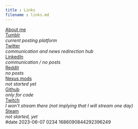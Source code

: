 ```yaml
---
title : Links
filename : links.md
---
```

<div id="links">

<span id="about_me_link">
	<a href="https://jeremyvlegros.github.io/website/about_me.html">
	 About me
    </a>
</span>

<div class="line">
	<a href="https://jeremyvlegros.tumblr.com/">
	 <div id="Tumblr">
	   Tumblr
	   <!-- <img class="logo_tumblr" src="https://jeremyvlegros.github.io/website/assets/logo_tumblr.svg" alt="tumblr logo"/> -->
	 </div>
	</a>
	<div class="text_gray text_centered"><i>current posting platform</i></div>
 </div>

<div class="line">
	<a href="https://twitter.com/jeremyvlegros">
	 <div id="Twitter">
	 	Twitter
	   <!-- <img class="logo_twitter" src="https://jeremyvlegros.github.io/website/assets/logo_twitter_white.svg" alt="twitter logo"/> -->
	 </div>
	</a>
	<div class="text_gray text_centered"><i>communication and news redirection hub</i></div>
 </div>

<div class="line">
	<a href="https://fr.linkedin.com/in/jeremyvlegros?trk=people-guest_people_search-card">
	 <div id="LinkedIn">
	   LinkedIn
	   <!-- <img class="logo_linkedin" src="https://jeremyvlegros.github.io/website/assets/logo_linkedin.svg" alt="linkedin logo"/> -->
	 </div>
	</a>
	<div class="text_gray text_centered"><i>communication / no posts</i></div>
 </div>

<div class="line">
	<a href="https://www.reddit.com/user/jeremyvlegros">
	 <div id="Reddit">
	 	Reddit
	   <!-- <img class="logo_reddit" src="https://jeremyvlegros.github.io/website/assets/logo_reddit.svg" alt="reddit logo"/> -->
	 </div>
	</a>
	<div class="text_gray text_centered"><i>no posts</i></div>
 </div>

<div class="line">
	<a href="https://www.nexusmods.com/users/152566508">
	 <div id="Nexus">
	 	Nexus mods
	   <!-- <img class="logo_nexus_mods" src="https://jeremyvlegros.github.io/website/assets/logo_nexus_mods.png" alt="nexus mods logo"/> -->
	 </div>
	</a>
	<div class="text_gray text_centered"><i>not started yet</i></div>
 </div>

<div class="line">
	<a href="https://github.com/jeremyvlegros">
	 <div id="Github">
	 	Github
	   <!-- <img class="logo_github" src="https://jeremyvlegros.github.io/website/assets/logo_github.svg" alt="github logo"/> -->
	 </div>
	</a>
	<div class="text_gray text_centered"><i> only for code</i></div>
 </div>

<div class="line">
	<a href="https://www.twitch.tv/jeremyvlegros">
	 <div id="Twitch">
	 	Twitch
	   <!-- <img class="logo_twitch" src="https://jeremyvlegros.github.io/website/assets/logo_twitch.svg" alt="twitch logo"/> -->
	 </div>
	</a>
	<div class="text_gray text_centered"><i>I won't stream there (not implying that I will stream one day)</i></div>
 </div>

<div class="line">
	<a href="https://steamcommunity.com/id/jeremyvlegros">
	 <div id="Steam">
	 	Steam
	   <!-- <img class="logo_steam" src="https://jeremyvlegros.github.io/website/assets/logo_steam.svg" alt="steam logo"/> -->
	 </div>
	</a>
	<div class="text_gray text_centered">
		<i> not started, yet</i>
	</div>
</div>

<span id="version">
	#date 2023-06-07 0234 1686090844292396249
</span>

</div>
